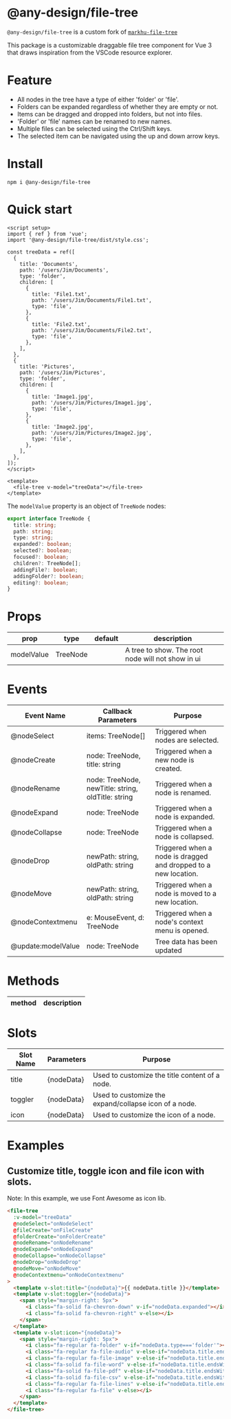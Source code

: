 # @any-design/file-tree

`@any-design/file-tree` is a custom fork of [`markhu-file-tree`](https://github.com/zitiger/markhu-file-tree)

This package is a customizable draggable file tree component for Vue 3 that draws inspiration from the VSCode resource explorer.

# Feature

- All nodes in the tree have a type of either 'folder' or 'file'.
- Folders can be expanded regardless of whether they are empty or not.
- Items can be dragged and dropped into folders, but not into files.
- 'Folder' or 'file' names can be renamed to new names.
- Multiple files can be selected using the Ctrl/Shift keys.
- The selected item can be navigated using the up and down arrow keys.

# Install

`npm i @any-design/file-tree`

# Quick start

```vue
<script setup>
import { ref } from 'vue';
import '@any-design/file-tree/dist/style.css';

const treeData = ref([
  {
    title: 'Documents',
    path: '/users/Jim/Documents',
    type: 'folder',
    children: [
      {
        title: 'File1.txt',
        path: '/users/Jim/Documents/File1.txt',
        type: 'file',
      },
      {
        title: 'File2.txt',
        path: '/users/Jim/Documents/File2.txt',
        type: 'file',
      },
    ],
  },
  {
    title: 'Pictures',
    path: '/users/Jim/Pictures',
    type: 'folder',
    children: [
      {
        title: 'Image1.jpg',
        path: '/users/Jim/Pictures/Image1.jpg',
        type: 'file',
      },
      {
        title: 'Image2.jpg',
        path: '/users/Jim/Pictures/Image2.jpg',
        type: 'file',
      },
    ],
  },
]);
</script>

<template>
  <file-tree v-model="treeData"></file-tree>
</template>
```

The `modelValue` property is an object of `TreeNode` nodes:

```typescript
export interface TreeNode {
  title: string;
  path: string;
  type: string;
  expanded?: boolean;
  selected?: boolean;
  focused?: boolean;
  children?: TreeNode[];
  addingFile?: boolean;
  addingFolder?: boolean;
  editing?: boolean;
}
```

# Props

| prop | type     | default | description                                       |
| ---- | -------- | ------- | ------------------------------------------------- |
| modelValue | TreeNode |         | A tree to show. The root node will not show in ui |

# Events

| Event Name       | Callback Parameters                                | Purpose                                                         |
| ---------------- | -------------------------------------------------- | --------------------------------------------------------------- |
| @nodeSelect      | items: TreeNode[]                                  | Triggered when nodes are selected.                              |
| @nodeCreate      | node: TreeNode, title: string                      | Triggered when a new node is created.                           |
| @nodeRename      | node: TreeNode, newTitle: string, oldTitle: string | Triggered when a node is renamed.                               |
| @nodeExpand      | node: TreeNode                                     | Triggered when a node is expanded.                              |
| @nodeCollapse    | node: TreeNode                                     | Triggered when a node is collapsed.                             |
| @nodeDrop        | newPath: string, oldPath: string                   | Triggered when a node is dragged and dropped to a new location. |
| @nodeMove        | newPath: string, oldPath: string                   | Triggered when a node is moved to a new location.               |
| @nodeContextmenu | e: MouseEvent, d: TreeNode                         | Triggered when a node's context menu is opened.                 |
| @update:modelValue | node: TreeNode                         | Tree data has been updated  |

# Methods

| method | description |
| ------ | ----------- |

# Slots

| Slot Name | Parameters | Purpose                                               |
| --------- | ---------- | ----------------------------------------------------- |
| title     | {nodeData} | Used to customize the title content of a node.        |
| toggler   | {nodeData} | Used to customize the expand/collapse icon of a node. |
| icon      | {nodeData} | Used to customize the icon of a node.                 |

# Examples

## Customize title, toggle icon and file icon with slots.

Note: In this example, we use Font Awesome as icon lib.

```html
<file-tree
  :v-model="treeData"
  @nodeSelect="onNodeSelect"
  @fileCreate="onFileCreate"
  @folderCreate="onFolderCreate"
  @nodeRename="onNodeRename"
  @nodeExpand="onNodeExpand"
  @nodeCollapse="onNodeCollapse"
  @nodeDrop="onNodeDrop"
  @nodeMove="onNodeMove"
  @nodeContextmenu="onNodeContextmenu"
>
  <template v-slot:title="{nodeData}">{{ nodeData.title }}</template>
  <template v-slot:toggler="{nodeData}">
    <span style="margin-right: 5px">
      <i class="fa-solid fa-chevron-down" v-if="nodeData.expanded"></i>
      <i class="fa-solid fa-chevron-right" v-else></i>
    </span>
  </template>
  <template v-slot:icon="{nodeData}">
    <span style="margin-right: 5px">
      <i class="fa-regular fa-folder" v-if="nodeData.type==='folder'"></i>
      <i class="fa-regular fa-file-audio" v-else-if="nodeData.title.endsWith('.mp3')"></i>
      <i class="fa-regular fa-file-image" v-else-if="nodeData.title.endsWith('.jpg')"></i>
      <i class="fa-solid fa-file-word" v-else-if="nodeData.title.endsWith('.doc')"></i>
      <i class="fa-solid fa-file-pdf" v-else-if="nodeData.title.endsWith('.pdf')"></i>
      <i class="fa-solid fa-file-csv" v-else-if="nodeData.title.endsWith('.csv')"></i>
      <i class="fa-regular fa-file-lines" v-else-if="nodeData.title.endsWith('.txt')"></i>
      <i class="fa-regular fa-file" v-else></i>
    </span>
  </template>
</file-tree>
```
